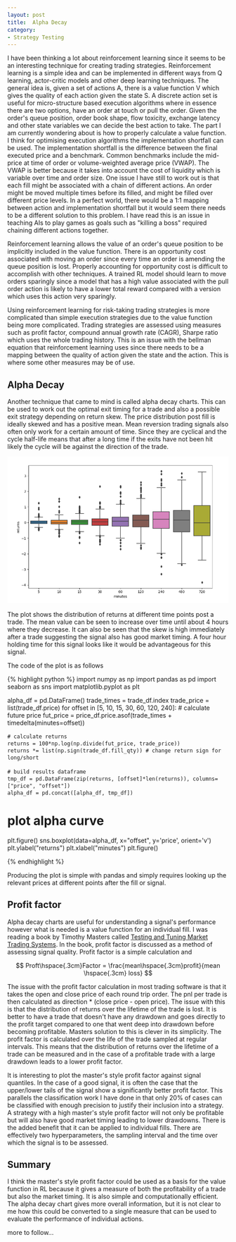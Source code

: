 ```yaml
---
layout: post
title:  Alpha Decay
category:
- Strategy Testing
---
```


I have been thinking a lot about reinforcement learning since it seems to be an interesting technique for creating trading strategies.
Reinforcement learning is a simple idea and can be implemented in different ways from Q learning, actor-critic models and other deep learning techniques.
The general idea is, given a set of actions A, there is a value function V which gives the quality of each action given the state S.
A discrete action set is useful for micro-structure based execution algorithms where in essence there are two options, have an order at touch or pull the order.
Given the order's queue position, order book shape, flow toxicity, exchange latency and other state variables we can decide the best action to take.
The part I am currently wondering about is how to properly calculate a value function.
I think for optimising execution algorithms the implementation shortfall can be used. The implementation shortfall is the difference between the final executed
price and a benchmark. Common benchmarks include the mid-price at time of order or volume-weighted average price (VWAP).
The VWAP is better because it takes into account the cost of liquidity which is variable over time and order size.
One issue I have still to work out is that each fill might be associated with a chain of different actions.
An order might be moved multiple times before its filled, and might be filled over different price levels.
In a perfect world, there would be a 1:1 mapping between action and implementation shortfall but it would seem there needs to be a different solution to this problem.
I have read this is an issue in teaching AIs to play games as goals such as "killing a boss" required chaining different actions together.

Reinforcement learning allows the value of an order's queue position to be implicitly included in the value function.
There is an opportunity cost associated with moving an order since every time an order is amending the queue position is lost.
Properly accounting for opportunity cost is difficult to accomplish with other techniques. A trained RL model should learn to move orders sparingly since
a model that has a high value associated with the pull order action is likely to have a lower total reward compared with a version which uses this action very sparingly.

Using reinforcement learning for risk-taking trading strategies is more complicated than simple execution strategies due to the value function being more complicated.
Trading strategies are assessed using measures such as profit factor, compound annual growth rate (CAGR), Sharpe ratio which uses the whole trading history.
This is an issue with the bellman equation that reinforcement learning uses since there needs to be a mapping between the quality of action given the state and the action.
This is where some other measures may be of use.

## Alpha Decay

Another technique that came to mind is called alpha decay charts. This can be used to work out the optimal exit timing for a trade and also a possible exit strategy depending on return skew.
The price distribution post fill is ideally skewed and has a positive mean. Mean reversion trading signals also often only work for a certain amount of time. Since they are
cyclical and the cycle half-life means that after a long time if the exits have not been hit likely the cycle will be against the direction of the trade.

![alpha_curve](/assets/2020-12-29/alpha-curve.png)

The plot shows the distribution of returns at different time points post a trade. The mean value can be seen to increase over time until about 4 hours where they decrease.
It can also be seen that the skew is high immediately after a trade suggesting the signal also has good market timing.
A four hour holding time for this signal looks like it would be advantageous for this signal.

The code of the plot is as follows

{% highlight python %}
import numpy as np
import pandas as pd
import seaborn as sns
import matplotlib.pyplot as plt

alpha_df = pd.DataFrame()
trade_times = trade_df.index
trade_price = list(trade_df.price)
for offset in [5, 10, 15, 30, 60, 120, 240]:
    # calculate future price
    fut_price = price_df.price.asof(trade_times + timedelta(minutes=offset))

    # calculate returns
    returns = 100*np.log(np.divide(fut_price, trade_price))
    returns *= list(np.sign(trade_df.fill_qty)) # change return sign for long/short

    # build results dataframe
    tmp_df = pd.DataFrame(zip(returns, [offset]*len(returns)), columns=["price", "offset"])
    alpha_df = pd.concat([alpha_df, tmp_df])

# plot alpha curve
plt.figure()
sns.boxplot(data=alpha_df, x="offset", y='price', orient='v')
plt.ylabel("returns")
plt.xlabel("minutes")
plt.figure()

{% endhighlight %}

Producing the plot is simple with pandas and simply requires looking up the relevant prices at different points
after the fill or signal.

## Profit factor

Alpha decay charts are useful for understanding a signal's performance however what is needed is a value function for an individual fill.
I was reading a book by Timothy Masters called [Testing and Tuning Market Trading Systems][masters].
In the book, profit factor is discussed as a method of assessing signal quality. Profit factor is a simple calculation and

$$ Proft\hspace{.3cm}Factor = \frac{mean\hspace{.3cm}profit}{mean \hspace{.3cm} loss} $$

The issue with the profit factor calculation in most trading software is that it takes the open and close price of each round trip order.
The pnl per trade is then calculated as direction * (close price - open price).
The issue with this is that the distribution of returns over the lifetime of the trade is lost. It is better to have a trade
that doesn't have any drawdown and goes directly to the profit target compared to one that went deep into drawdown before becoming profitable.
Masters solution to this is clever in its simplicity. The profit factor is calculated over the life of the trade sampled at regular intervals.
This means that the distribution of returns over the lifetime of a trade can be measured and in the case of a profitable trade with a large drawdown
leads to a lower profit factor.


It is interesting to plot the master's style profit factor against signal quantiles.
In the case of a good signal, it is often the case that the upper/lower tails of the signal show a significantly better profit factor.
This parallels the classification work I have done in that only 20% of cases can be classified with enough precision to justify their inclusion into a strategy.
A strategy with a high master's style profit factor will not only be profitable but will also have good market timing leading to lower drawdowns.
There is the added benefit that it can be applied to individual fills. There are effectively two hyperparameters, the sampling interval and
the time over which the signal is to be assessed.

## Summary

I think the master's style profit factor could be used as a basis for the value function in RL because it gives a measure of both
the profitability of a trade but also the market timing. It is also simple and computationally efficient.
The alpha decay chart gives more overall information, but it is not clear to me how this could be converted to a single measure
that can be used to evaluate the performance of individual actions.

more to follow...

[masters]: https://read.amazon.co.uk/kp/embed?asin=B07JVKW1BT&preview=newtab&linkCode=kpe&ref_=cm_sw_r_kb_dp_k.F6Fb2FT7F04



